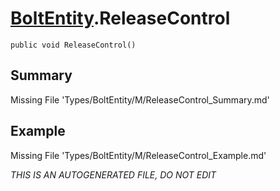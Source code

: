 # [BoltEntity](Types/BoltEntity.md).ReleaseControl
`public void ReleaseControl()`
## Summary
Missing File 'Types/BoltEntity/M/ReleaseControl_Summary.md'
## Example
Missing File 'Types/BoltEntity/M/ReleaseControl_Example.md'

*THIS IS AN AUTOGENERATED FILE, DO NOT EDIT*
